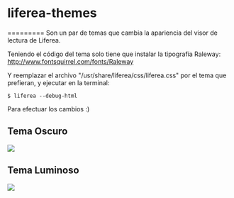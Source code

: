 # liferea-themes

=========
Son un par de temas que cambia la apariencia del visor de lectura de Liferea.

Teniendo el código del tema solo tiene que instalar la tipografía Raleway:
http://www.fontsquirrel.com/fonts/Raleway

Y reemplazar el archivo "/usr/share/liferea/css/liferea.css" por el tema que prefieran, y ejecutar en la terminal:

`$ liferea --debug-html`

Para efectuar los cambios :)


Tema Oscuro
-----

<img  src="https://origendata.files.wordpress.com/2015/08/liferea-tema-oscuro.png">


Tema Luminoso
-----

<img  src="https://origendata.files.wordpress.com/2015/08/liferea-tema-iluminoso.png">

